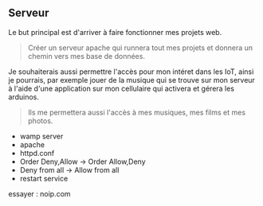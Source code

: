 ## Serveur

Le but principal est d'arriver à faire fonctionner mes projets web.

> Créer un serveur apache qui runnera tout mes projets et donnera un chemin vers mes base de données.

Je souhaiterais aussi permettre l'accès pour mon intéret dans les IoT, ainsi je pourrais, par exemple jouer de la musique qui se trouve sur mon serveur à l'aide d'une application sur mon cellulaire qui activera et gérera les arduinos.

> Ils me permettera aussi l'accès à mes musiques, mes films et mes photos.

- wamp server
- apache
- httpd.conf
- Order Deny,Allow -> Order Allow,Deny
- Deny from all -> Allow from all
- restart service


essayer : noip.com

